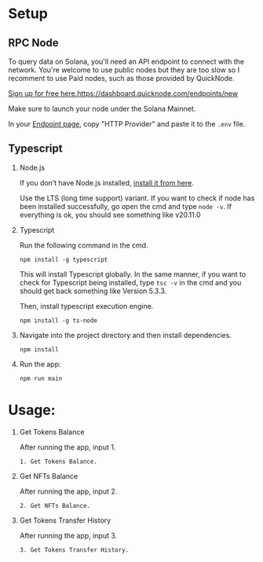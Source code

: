 ﻿# Setup

## RPC Node

To query data on Solana, you'll need an API endpoint to connect with the network. You're welcome to use public nodes but they are too slow so I recomment to use Paid nodes, such as those provided by QuickNode.

[Sign up for free here.](https://www.quicknode.com/chains/sol)https://dashboard.quicknode.com/endpoints/new

Make sure to launch your node under the Solana Mainnet.

In your [Endpoint page](https://dashboard.quicknode.com/endpoints), copy "HTTP Provider" and paste it to the `.env` file.

## Typescript

1. Node.js

   If you don’t have Node.js installed, [install it from here](https://nodejs.org/en/).

   Use the LTS (long time support) variant. If you want to check if node has been installed successfully, go open the cmd and type ```node -v```. If everything is ok, you should see something like v20.11.0


2. Typescript

   Run the following command in the cmd.

   ```
   npm install -g typescript
   ```

   This will install Typescript globally. In the same manner, if you want to check for Typescript being installed, type ```tsc -v``` in the cmd and you should get back something like Version 5.3.3.


   Then, install typescript execution engine.
   ```
   npm install -g ts-node
   ```

3. Navigate into the project directory and then install dependencies.
   ```
   npm install
   ```

4. Run the app:

   ```bash
   npm run main
   ```


# Usage:

1. Get Tokens Balance

   After running the app, input 1.
   ```
   1. Get Tokens Balance.
   ```


2. Get NFTs Balance

   After running the app, input 2.  
   ```
   2. Get NFTs Balance.
   ```

3. Get Tokens Transfer History

   After running the app, input 3.
   ```
   3. Get Tokens Transfer History.
   ```
